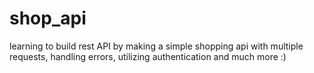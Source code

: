 # shop_api

learning to build rest API by making a simple shopping api with multiple requests, handling errors, utilizing authentication and much more :)
